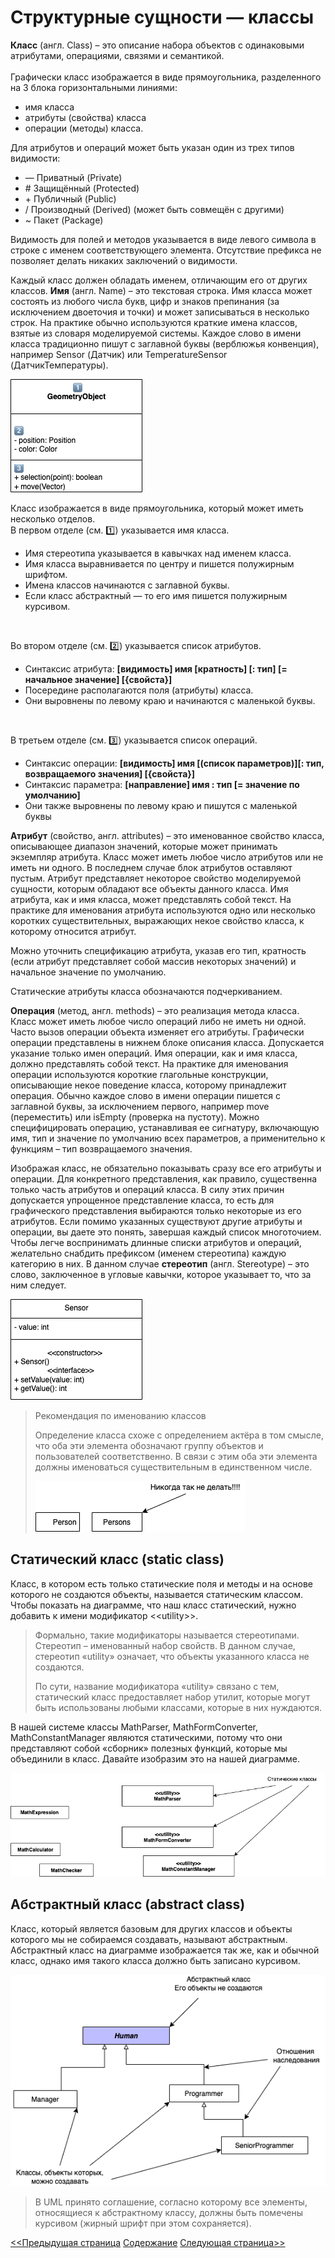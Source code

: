 # Структурные сущности — классы

**Класс** (англ. Class) – это описание набора объектов с одинаковыми атрибутами, операциями, связями и семантикой.
<br/><br/>
Графически класс изображается в виде прямоугольника, разделенного на 3 блока горизонтальными линиями:
* имя класса
* атрибуты (свойства) класса
* операции (методы) класса.

Для атрибутов и операций может быть указан один из трех типов видимости:
* — Приватный (Private)
* \# Защищённый (Protected)
* \+ Публичный (Public)
* / Производный (Derived) (может быть совмещён с другими)
* ~ Пакет (Package)

Видимость для полей и методов указывается в виде левого символа в строке с именем соответствующего элемента.
Отсутствие префикса не позволяет делать никаких заключений о видимости.

Каждый класс должен обладать именем, отличающим его от других классов. **Имя** (англ. Name) – это текстовая строка. Имя класса может состоять из любого числа букв, цифр и знаков препинания (за исключением двоеточия и точки) и может записываться в несколько строк. 
На практике обычно используются краткие имена классов, взятые из словаря моделируемой системы. Каждое слово в имени класса традиционно пишут с заглавной буквы (верблюжья конвенция), например Sensor (Датчик) или TemperatureSensor (ДатчикТемпературы).

![](/assets/diagram-class/class-diagram.png)

Класс изображается в виде прямоугольника,
который может иметь несколько отделов. <br/>
В первом отделе (см. 1️⃣) указывается имя класса.
* Имя стереотипа указывается в кавычках над
именем класса. 
* Имя класса выравнивается по центру и пишется полужирным шрифтом. 
* Имена классов начинаются с заглавной буквы. 
* Если класс абстрактный — то его имя пишется полужирным курсивом.
<br/>

Во втором отделе (см. 2️⃣) указывается список атрибутов.
* Синтаксис атрибута: **[видимость] имя [кратность] [: тип] [= начальное значение] [{свойста}]**
* Посередине располагаются поля (атрибуты) класса. 
* Они выровнены по левому краю и начинаются с маленькой буквы.
<br/> 

В третьем отделе (см. 3️⃣) указывается список
операций. 
* Синтаксис операции: **[видимость] имя [(список параметров)][: тип, возвращаемого значения] [{свойста}]**
* Синтаксис параметра: **[направление] имя : тип [= значение по умолчанию]** 
* Они также выровнены по левому краю и пишутся с маленькой буквы

**Атрибут** (свойство, англ. attributes) – это именованное свойство класса, описывающее диапазон значений, которые может принимать экземпляр атрибута. Класс может иметь любое число атрибутов или не иметь ни одного. В последнем случае блок атрибутов оставляют пустым.
Атрибут представляет некоторое свойство моделируемой сущности, которым обладают все объекты данного класса. Имя атрибута, как и имя класса, может представлять собой текст. На практике для именования атрибута используются одно или несколько коротких существительных, выражающих некое свойство класса, к которому относится атрибут.


Можно уточнить спецификацию атрибута, указав его тип, кратность (если атрибут представляет собой массив некоторых значений) и начальное значение по умолчанию.


Статические атрибуты класса обозначаются подчеркиванием.

**Операция** (метод, англ. methods) – это реализация метода класса. Класс может иметь любое число операций либо не иметь ни одной. Часто вызов операции объекта изменяет его атрибуты.
Графически операции представлены в нижнем блоке описания класса.
Допускается указание только имен операций. Имя операции, как и имя класса, должно представлять собой текст. На практике для именования операции используются короткие глагольные конструкции, описывающие некое поведение класса, которому принадлежит операция. Обычно каждое слово в имени операции пишется с заглавной буквы, за исключением первого, например move (переместить) или isEmpty (проверка на пустоту).
Можно специфицировать операцию, устанавливая ее сигнатуру, включающую имя, тип и значение по умолчанию всех параметров, а применительно к функциям – тип возвращаемого значения.

Изображая класс, не обязательно показывать сразу все его атрибуты и операции. Для конкретного представления, как правило, существенна только часть атрибутов и операций класса. В силу этих причин допускается упрощенное представление класса, то есть для графического представления выбираются только некоторые из его атрибутов. Если помимо указанных существуют другие атрибуты и операции, вы даете это понять, завершая каждый список многоточием. 
Чтобы легче воспринимать длинные списки атрибутов и операций, желательно снабдить префиксом (именем стереотипа) каждую категорию в них. В данном случае **стереотип** (англ. Stereotype) – это слово, заключенное в угловые кавычки, которое указывает то, что за ним следует.

![](/assets/diagram-class/classForExample.png)


> Рекомендация по именованию классов
>
> Определение класса схоже с определением актёра в том смысле, что оба эти элемента обозначают группу объектов и пользователей соответственно. В связи с этим оба эти элемента должны именоваться существительным в единственном числе.
>
> ![](/assets/diagram-class/nameClass.png)

## Статический класс (static class)
Класс, в котором есть только статические поля и методы и на основе которого не создаются объекты,  называется статическим классом. Чтобы показать на диаграмме, что наш класс статический, нужно добавить к имени модификатор <\<utility\>>.

>Формально, такие модификаторы называется стереотипами. Стереотип – именованный набор свойств. В данном случае, стереотип «utility» означает, что объекты указанного класса не создаются.
>
>По сути, название модификатора «utility» связано с тем, статический класс предоставляет набор утилит, которые могут быть использованы любыми классами, которые в них нуждаются.

В нашей системе классы MathParser, MathFormConverter, MathConstantManager являются статическими, потому что они представляют собой «сборник» полезных функций, которые мы объединили в класс. Давайте изобразим это на нашей диаграмме.

![](/assets/diagram-class/staticClass.png)

## Абстрактный класс (abstract class)

Класс, который является базовым для других классов и объекты которого мы не собираемся создавать, называют абстрактным. Абстрактный класс на диаграмме изображается так же, как и обычной класс, однако имя такого класса должно быть записано курсивом.

![](/assets/diagram-class/abstractClass.png)

>В UML принято соглашение, согласно которому все элементы, относящиеся к абстрактному классу, должны быть помечены курсивом (жирный шрифт при этом сохраняется).

[<<Предыдущая страница](/diagram-class/entity.md)
[Содержание](/diagram-class/README.md)
[Следующая страница>>](/diagram-class/interface.md)
